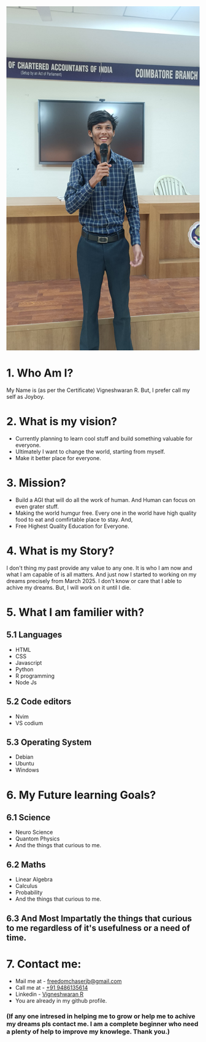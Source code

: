 <img src="My photo.jpeg" alt=Vigneshwaran>

# 1. Who Am I?
My Name is (as per the Certificate) Vigneshwaran R. But, I prefer call my self as Joyboy.

# 2. What is my vision?
- Currently planning to learn cool stuff and build something valuable for everyone.
- Ultimately I want to change the world, starting from myself.
- Make it better place for everyone.

# 3. Mission?
- Build a AGI that will do all the work of human. And Human can focus on even grater stuff.
- Making the world humgur free. Every one in the world have high quality food to eat and comfirtable place to stay. And,
- Free Highest Quality Education for Everyone.

# 4. What is my Story?
  I don't thing my past provide any value to any one. It is who I am now and what I am capable of is all matters. And just now I started to working on my dreams precisely from March 2025. I don't know or care that I able to achive my dreams. But, I will work on it until I die.

# 5. What I am familier with?
## 5.1 Languages
- HTML
- CSS
- Javascript
- Python
- R programming
- Node Js

## 5.2 Code editors
- Nvim
- VS codium

## 5.3 Operating System
- Debian
- Ubuntu
- Windows

# 6. My Future learning Goals?
## 6.1 Science
- Neuro Science
- Quantom Physics
- And the things that curious to me.

## 6.2 Maths
- Linear Algebra
- Calculus
- Probability
- And the things that curious to me.

## 6.3 And Most Impartatly the things that curious to me regardless of it's usefulness or a need of time. 

# 7. Contact me:
- Mail me at - [freedomchaserjb@gmail.com](mailto:freedomchaserjb@gmail.com)
- Call me at - [+91 9486135614](tel:+919486135614)
- Linkedin   - [Vigneshwaran R](https://www.linkedin.com/in/vigneshwaran-r-5b3285231)
- You are already in my github profile.


### (If any one intresed in helping me to grow or help me to achive my dreams pls contact me. I am a complete beginner who need a plenty of help to improve my knowlege. Thank you.)

